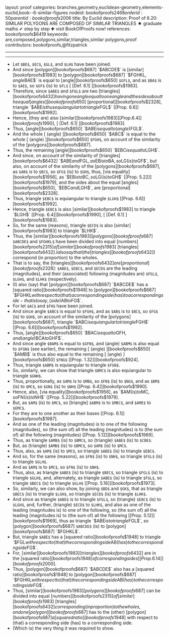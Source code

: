 layout: proof
categories: branches,geometry,euclidean-geometry,elements-euclid,book--6-similar-figures
nodeid: bookofproofs$2468
orderid: 50
parentid: bookofproofs$2006
title: By Euclid
description:  Proof of 6.20: SIMILAR POLYGONS ARE COMPOSED OF SIMILAR TRIANGLES &#9733; graduate maths &#10004; step by step &#10010; visit BookOfProofs now!
references: bookofproofs$6419
keywords: are,composed,polygons,similar,triangles,similar polygons,proof
contributors: bookofproofs,@fitzpatrick

---


---



* Let `$BE$`, `$EC$`, `$GL$`, and `$LH$` have been joined.
* And since [polygon][bookofproofs$687] `$ABCDE$` is [similar][bookofproofs$1983] to [polygon][bookofproofs$687] `$FGHKL$`, angle `$BAE$` is equal to [angle][bookofproofs$650] `$GFL$`, and as `$BA$` is to `$AE$`, so `$GF$` (is) to `$FL$` [ [Def. 6.1] ][bookofproofs$1983].
* Therefore, since `$ABE$` and `$FGL$` are two [triangles][bookofproofs$6432] having one angle equal to one angle and the sides about the equal [angles][bookofproofs$650] [proportional][bookofproofs$2328], triangle `$ABE$` is thus equiangular to triangle `$FGL$` [[Prop. 6.6]][bookofproofs$1992].
* Hence, (they are) also [similar][bookofproofs$1983] [[Prop. 6.4]][bookofproofs$1990], [ [Def. 6.1] ][bookofproofs$1983].
* Thus, [angle][bookofproofs$650] `$ABE$` is equal to (angle) `$FGL$`.
* And the whole [ (angle) ][bookofproofs$650] `$ABC$` is equal to the whole [ (angle) ][bookofproofs$650] `$FGH$`, on account of the similarity of the [polygons][bookofproofs$687].
* Thus, the remaining [angle][bookofproofs$650] `$EBC$` is equal to `$LGH$`.
* And since, on account of the similarity of [triangles][bookofproofs$6432] `$ABE$` and `$FGL$`, as `$EB$` is to `$BA$`, so `$LG$` (is) to `$GF$`, but also, on account of the similarity of the [polygons][bookofproofs$687], as `$AB$` is to `$BC$`, so `$FG$` (is) to `$GH$`, thus, [via equality][bookofproofs$1956], as `$EB$` is to `$BC$`, so `$LG$` (is) to `$GH$` [[Prop. 5.22]][bookofproofs$1979], and the sides about the equal [angles][bookofproofs$650], `$EBC$` and `$LGH$`, are [proportional][bookofproofs$2328].
* Thus, triangle `$EBC$` is equiangular to triangle `$LGH$` [[Prop. 6.6]][bookofproofs$1992].
* Hence, triangle `$EBC$` is also [similar][bookofproofs$1983] to triangle `$LGH$` [[Prop. 6.4]][bookofproofs$1990], [ [Def. 6.1] ][bookofproofs$1983].
* So, for the same (reasons), triangle `$ECD$` is also [similar][bookofproofs$1983] to triangle `$LHK$`.
* Thus, the [similar][bookofproofs$1983] [polygons][bookofproofs$687] `$ABCDE$` and `$FGHKL$` have been divided into equal [numbers][bookofproofs$2315] of [similar][bookofproofs$1983] [triangles][bookofproofs$6432].
I also say that (the [triangles][bookofproofs$6432]) correspond (in proportion) to the wholes.
* That is to say, the [triangles][bookofproofs$6432] are [proportional][bookofproofs$2328]: `$ABE$`, `$EBC$`, and `$ECD$` are the leading (magnitudes), and their (associated) following (magnitudes are) `$FGL$`, `$LGH$`, and `$LHK$` (respectively).
* (I) also (say) that [polygon][bookofproofs$687] `$ABCDE$` has a [squared ratio][bookofproofs$1948] to [polygon][bookofproofs$687] `$FGHKL$` with respect to (that) a corresponding side (has) to a corresponding side - that is to say, (side) `$AB$` to `$FG$`.
* For let `$AC$` and `$FH$` have been joined.
* And since angle `$ABC$` is equal to `$FGH$`, and as `$AB$` is to `$BC$`, so `$FG$` (is) to `$GH$`, on account of the similarity of the [polygons][bookofproofs$687], triangle `$ABC$` is equiangular to triangle `$FGH$` [[Prop. 6.6]][bookofproofs$1992].
* Thus, [angle][bookofproofs$650] `$BAC$` is equal to `$GFH$`, and (angle) `$BCA$` to `$GHF$`.
* And since angle `$BAM$` is equal to `$GFN$`, and (angle) `$ABM$` is also equal to `$FGN$` (see earlier), the remaining [ (angle) ][bookofproofs$650] `$AMB$` is thus also equal to the remaining [ (angle) ][bookofproofs$650] `$FNG$` [[Prop. 1.32]][bookofproofs$924].
* Thus, triangle `$ABM$` is equiangular to triangle `$FGN$`.
* So, similarly, we can show that triangle `$BMC$` is also equiangular to triangle `$GNH$`.
* Thus, proportionally, as `$AM$` is to `$MB$`, so `$FN$` (is) to `$NG$`, and as `$BM$` (is) to `$MC$`, so `$GN$` (is) to `$NH$` [[Prop. 6.4]][bookofproofs$1990].
* Hence, also, [via equality][bookofproofs$1956], as `$AM$` (is) to `$MC$`, so `$FN$` (is) to `$NH$` [[Prop. 5.22]][bookofproofs$1979].
* But, as `$AM$` (is) to `$MC$`, so [triangle] `$ABM$` is to `$MBC$`, and `$AME$` to `$EMC$`.
* For they are to one another as their bases [[Prop. 6.1]][bookofproofs$1987].
* And as one of the leading (magnitudes) is to one of the following (magnitudes), so (the sum of) all the leading (magnitudes) is to (the sum of) all the following (magnitudes) [[Prop. 5.12]][bookofproofs$1969].
* Thus, as triangle `$AMB$` (is) to `$BMC$`, so (triangle) `$ABE$` (is) to `$CBE$`.
* But, as (triangle) `$AMB$` (is) to `$BMC$`, so `$AM$` (is) to `$MC$`.
* Thus, also, as `$AM$` (is) to `$MC$`, so triangle `$ABE$` (is) to triangle `$EBC$`.
* And so, for the same (reasons), as `$FN$` (is) to `$NH$`, so triangle `$FGL$` (is) to triangle `$GLH$`.
* And as `$AM$` is to `$MC$`, so `$FN$` (is) to `$NH$`.
* Thus, also, as triangle `$ABE$` (is) to triangle `$BEC$`, so triangle `$FGL$` (is) to triangle `$GLH$`, and, alternately, as triangle `$ABE$` (is) to triangle `$FGL$`, so triangle `$BEC$` (is) to triangle `$GLH$` [[Prop. 5.16]][bookofproofs$1973].
* So, similarly, we can also show, by joining `$BD$` and `$GK$`, that as triangle `$BEC$` (is) to triangle `$LGH$`, so triangle `$ECD$` (is) to triangle `$LHK$`.
* And since as triangle `$ABE$` is to triangle `$FGL$`, so (triangle) `$EBC$` (is) to `$LGH$`, and, further, (triangle) `$ECD$` to `$LHK$`, and also as one of the leading (magnitudes is) to one of the following, so (the sum of) all the leading (magnitudes is) to (the sum of) all the following [[Prop. 5.12]][bookofproofs$1969], thus as triangle `$ABE$` is to triangle `$FGL$`, so [polygon][bookofproofs$687] `$ABCDE$` (is) to [polygon][bookofproofs$687] `$FGHKL$`.
* But, triangle `$ABE$` has a [squared ratio][bookofproofs$1948] to triangle `$FGL$` with respect to (that) the corresponding side `$AB$` (has) to the corresponding side `$FG$`.
* For, [similar][bookofproofs$1983] [triangles][bookofproofs$6432] are in the [squared ratio][bookofproofs$1948] of corresponding sides [[Prop. 6.14]][bookofproofs$2000].
* Thus, [polygon][bookofproofs$687] `$ABCDE$` also has a [squared ratio][bookofproofs$1948] to [polygon][bookofproofs$687] `$FGHKL$` with respect to (that) the corresponding side `$AB$` (has) to the corresponding side `$FG$`.
* Thus, [similar][bookofproofs$1983] [polygons][bookofproofs$687] can be divided into equal [numbers][bookofproofs$2315] of [similar][bookofproofs$1983] [triangles][bookofproofs$6432] corresponding (in proportion) to the wholes, and one [polygon][bookofproofs$687] has to the (other) [polygon][bookofproofs$687] a [squared ratio][bookofproofs$1948] with respect to (that) a corresponding side (has) to a corresponding side.
* (Which is) the very thing it was required to show.
